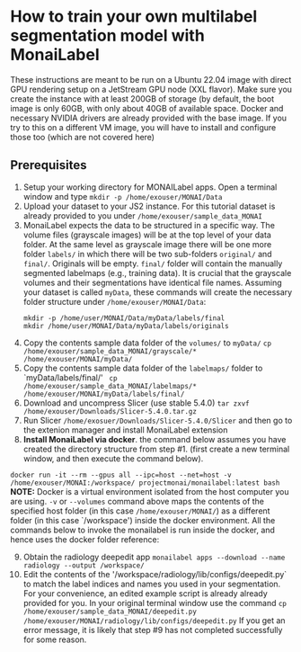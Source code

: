 # How to train your own multilabel segmentation model with MonaiLabel

These instructions are meant to be run on a Ubuntu 22.04 image with direct GPU rendering setup on a JetStream GPU node (XXL flavor). Make sure you create the instance with at least 200GB of storage (by default, the boot image is only 60GB, with only about 40GB of available space. Docker and necessary NVIDIA drivers are already provided with the base image. If you try to this on a different VM image, you will have to install and configure those too (which are not covered here)

## Prerequisites
1. Setup your working directory for MONAILabel apps. 
   Open a terminal window and type ```mkdir -p /home/exouser/MONAI/Data```
2. Upload your dataset to your JS2 instance. For this tutorial dataset is already provided to you under ```/home/exouser/sample_data_MONAI```
3. MonaiLabel expects the data to be structured in a specific way. The volume files (grayscale images) will be at the top level of your data folder. At the same level as grayscale image there will be one more folder `labels/` in which there will be two sub-folders `original/` and `final/`. Originals will be empty. `final/` folder will contain the manually segmented labelmaps (e.g., training data). It is crucial that the grayscale volumes and their segmentations have identical file names. Assuming your dataset is called ```myData```, these commands will create the necessary folder structure under `/home/exouser/MONAI/Data`:
   ```
   mkdir -p /home/user/MONAI/Data/myData/labels/final
   mkdir /home/user/MONAI/Data/myData/labels/originals
   ```
4. Copy the contents sample data folder of the `volumes/` to `myData/` ```cp /home/exouser/sample_data_MONAI/grayscale/* /home/exouser/MONAI/myData/```
5. Copy the contents sample data folder of the `labelmaps/` folder to `myData/labels/final/' ``` cp /home/exouser/sample_data_MONAI/labelmaps/* /home/exouser/MONAI/myData/labels/final/```
6. Download and uncompress Slicer (use stable 5.4.0) ```tar zxvf /home/exouser/Downloads/Slicer-5.4.0.tar.gz```
7. Run Slicer ```/home/exosuer/Downloads/Slicer-5.4.0/Slicer``` and then go to the extenion manager and install MonaiLabel extension 
8. **Install MonaiLabel via docker**. the command below assumes you have created the directory structure from step #1. (first create a new terminal window, and then execute the command below). 

```docker run -it --rm --gpus all --ipc=host --net=host -v /home/exouser/MONAI:/workspace/ projectmonai/monailabel:latest bash```
**NOTE:** Docker is a virtual environment isolated from the host computer you are using. `-v` or `--volumes` command above maps the contents of the specified host folder (in this case `/home/exouser/MONAI/`) as a different folder (in this case `/workspace') inside the docker environment. All the commands below to invoke the monailabel is run inside the docker, and hence uses the docker folder reference:

9. Obtain the radiology deepedit app
    ```monailabel apps --download --name radiology --output /workspace/```
10. Edit the contents of the '/workspace/radiology/lib/configs/deepedit.py` to match the label indices and names you used in your segmentation. For your convenience, an edited example script is already already provided for you. In your original terminal window use the command ```cp /home/exouser/sample_data_MONAI/deepedit.py /home/exouser/MONAI/radiology/lib/configs/deepedit.py```
    If you get an error message, it is likely that step #9 has not completed successfully for some reason.
 
